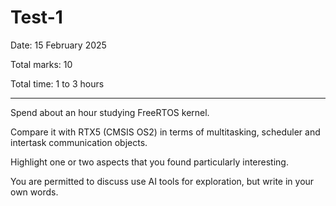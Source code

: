 # Test-1

Date: 15 February 2025

Total marks: 10

Total time: 1 to 3 hours

---

Spend about an hour studying FreeRTOS kernel.

Compare it with RTX5 (CMSIS OS2) in terms of multitasking, scheduler and intertask communication objects.

Highlight one or two aspects that you found particularly interesting.

You are permitted to discuss use AI tools for exploration, but write in your own words.
